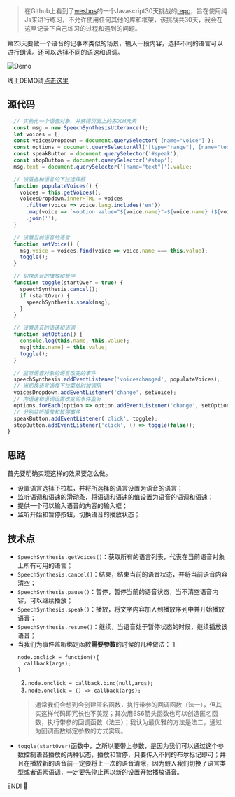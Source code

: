 
> 在Github上看到了[wesbos](https://twitter.com/wesbos)的一个Javascript30天挑战的[repo](https://github.com/wesbos/JavaScript30)，旨在使用纯Js来进行练习，不允许使用任何其他的库和框架，该挑战共30天，我会在这里记录下自己练习的过程和遇到的问题。


第23天要做一个语音的记事本类似的场景，输入一段内容，选择不同的语言可以进行朗读。还可以选择不同的语速和语调。

![Demo](/images/0722-demo.gif)

线上DEMO请[点击这里](http://htmlpreview.github.io/?https://github.com/winar-jin/JavaScript30-Challenge/blob/master/23%20-%20Speech%20Synthesis/index.html)

## 源代码
```Javascript
  // 实例化一个语音对象，并获得页面上的各DOM元素
  const msg = new SpeechSynthesisUtterance();
  let voices = [];
  const voicesDropdown = document.querySelector('[name="voice"]');
  const options = document.querySelectorAll('[type="range"], [name="text"]');
  const speakButton = document.querySelector('#speak');
  const stopButton = document.querySelector('#stop');
  msg.text = document.querySelector('[name="text"]').value;

  // 设置各种语言的下拉选择框
  function populateVoices() {
    voices = this.getVoices();
    voicesDropdown.innerHTML = voices
      .filter(voice => voice.lang.includes('en'))
      .map(voice => `<option value="${voice.name}">${voice.name} (${voice.lang})</option>`)
      .join('');
  }

  // 设置当前语音的语言
  function setVoice() {
    msg.voice = voices.find(voice => voice.name === this.value);
    toggle();
  }

  // 切换语音的播放和暂停
  function toggle(startOver = true) {
    speechSynthesis.cancel();
    if (startOver) {
      speechSynthesis.speak(msg);
    }
  }

  // 设置语音的语速和语调
  function setOption() {
    console.log(this.name, this.value);
    msg[this.name] = this.value;
    toggle();
  }

  // 监听语音对象的语言改变的事件
  speechSynthesis.addEventListener('voiceschanged', populateVoices);
  // 当切换语言选择下拉菜单时被调用
  voicesDropdown.addEventListener('change', setVoice);
  // 为语速和语调设置改变的事件监听
  options.forEach(option => option.addEventListener('change', setOption));
  // 分别监听播放和暂停事件
  speakButton.addEventListener('click', toggle);
  stopButton.addEventListener('click', () => toggle(false));
}
```

## 思路
 首先要明确实现这样的效果要怎么做。
 * 设置语言选择下拉框，并将所选择的语言设置为语音的语言；
 * 监听语调和语速的滑动条，将语调和语速的值设置为语音的语调和语速；
 * 提供一个可以输入语音的内容的输入框；
 * 监听开始和暂停按钮，切换语音的播放状态；

## 技术点
 * `SpeechSynthesis.getVoices()`：获取所有的语言列表，代表在当前语音对象上所有可用的语言；
 * `SpeechSynthesis.cancel()`：结束，结束当前的语音状态，并将当前语音内容清空；
 * `SpeechSynthesis.pause()`：暂停，暂停当前的语音状态，当不清空语音内容，可以继续播放；
 * `SpeechSynthesis.speak()`：播放，将文字内容加入到播放序列中并开始播放语音；
 * `SpeechSynthesis.resume()`：继续，当语音处于暂停状态的时候，继续播放该语音；
 * 当我们为事件监听绑定函数**需要参数**的时候的几种做法：
   1. 
      ```
      node.onclick = function(){
        callback(args);
      }
      ```
   2. `node.onclick = callback.bind(null,args);`
   3. `node.onclick = () => callback(args);`
   > 通常我们会想到会创建匿名函数，执行带参的回调函数（法一），但其实这样代码即冗长也不美观；其次用ES6箭头函数也可以创造匿名函数，执行带参的回调函数（法三）；我认为最优雅的方法是法二，通过为回调函数绑定参数的方式实现。
 * `toggle(startOver)`函数中，之所以要带上参数，是因为我们可以通过这个参数控制语音播放的两种状态，播放和暂停，只要传入不同的布尔标记即可；并且在播放新的语音前一定要将上一次的语音清除，因为假入我们切换了语言类型或者语素语调，一定要先停止再以新的设置开始播放语音。
 

END! 💯